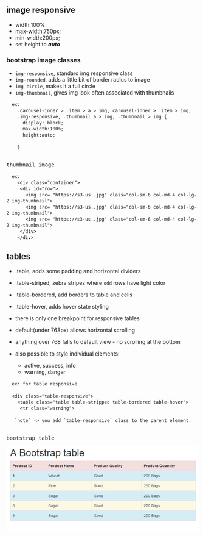 ## image responsive

- width:100%
- max-width:750px;
- min-width:200px;
- set height to ***auto***

### bootstrap image classes

- `img-responsive`, standard img responsive class
- `img-rounded`, adds a little bit of border radius to image
- `img-circle`, makes it a full circle
- `img-thumbnail`, gives img look often associated with thumbnails

```
  ex:
    .carousel-inner > .item > a > img, carousel-inner > .item > img,
    .img-responsive, .thumbnail a > img, .thumbnail > img {
      display: block;
      max-width:100%;
      height:auto;

    }


```


<kbd>thumbnail image</kbd>

```
  ex:
    <div class="container">
     <div id="row">
       <img src= "https://s3-us..jpg" class="col-sm-6 col-md-4 col-lg-2 img-thumbnail">
       <img src= "https://s3-us..jpg" class="col-sm-6 col-md-4 col-lg-2 img-thumbnail">
       <img src= "https://s3-us..jpg" class="col-sm-6 col-md-4 col-lg-2 img-thumbnail">
     </div>
    </div>

```

## tables

- .table, adds some padding and horizontal dividers
- .table-striped, zebra stripes where `odd` rows have light color
- .table-bordered, add borders to table and cells
- .table-hover, adds hover state styling

- there is only one breakpoint for responsive tables
- default(under 768px) allows horizontal scrolling
- anything over 768 falls to default view - no scrolling at the bottom

- also possible to style individual elements:
  + active, success, info
  + warning, danger


```
  ex: for table responsive

  <div class="table-responsive">
    <table class="table table-stripped table-bordered table-hover">
     <tr class="warning">

   `note` -> you add `table-responsive` class to the parent element. 


```

<kbd>bootstrap table</kbd>

![](images/bootable.png)
















